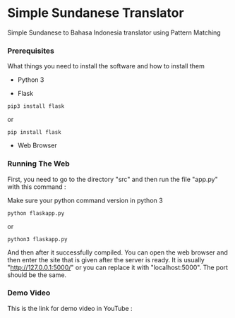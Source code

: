 # Simple Sundanese Translator
Simple Sundanese to Bahasa Indonesia translator using Pattern Matching

### Prerequisites

What things you need to install the software and how to install them

* Python 3

* Flask
```
pip3 install flask
```
or

```
pip install flask
```
* Web Browser

### Running The Web

First, you need to go to the directory "src" and then run the file "app.py" with this command :

Make sure your python command version in python 3

```
python flaskapp.py
```
or
```
python3 flaskapp.py
```
And then after it successfully compiled. You can open the web browser and then enter the site that is given after the server is ready. It is usually "http://127.0.0.1:5000/" or you can replace it with "localhost:5000". The port should be the same.

### Demo Video

This is the link for demo video in YouTube :





